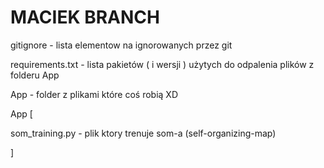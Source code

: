 # MACIEK BRANCH

gitignore - lista elementow na ignorowanych przez git

requirements.txt - lista pakietów ( i wersji ) użytych do odpalenia plików z folderu App

App - folder z plikami które coś robią XD

App [

som_training.py - plik ktory trenuje som-a (self-organizing-map)

]
